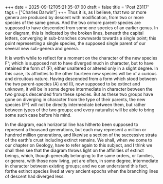 +++
date = 2025-09-12T05:21:35-07:00
draft = false
title = 'Post 23117'
tags = ["Charles Darwin"]
+++
Thus it is, as I believe, that two or more genera are produced by descent with modification, from two or more species of the same genus. And the two ormore parent-species are supposed to have descended from some one species of an earlier genus. In our diagram, this is indicated by the broken lines, beneath the capital letters, converging in sub-branches downwards towards a single point; this point representing a single species, the supposed single parent of our several new sub-genera and genera.

It is worth while to reflect for a moment on the character of the new species F^, which is supposed not to have diverged much in character, but to have retained the form of (F), either unaltered or altered only in a slight degree. In this case, its affinities to the other fourteen new species will be of a curious and circuitous nature. Having descended from a form which stood between the two parent-species (A) and (I), now supposed to be extinct and unknown, it will be in some degree intermediate in character between the two groups descended from these species. But as these two groups have gone on diverging in character from the type of their parents, the new species (F^) will not be directly intermediate between them, but rather between types of the two groups; and every naturalist will be able to bring some such case before his mind.

In the diagram, each horizontal line has hitherto been supposed to represent a thousand generations, but each may represent a million or hundred million generations, and likewise a section of the successive strata of the earth's crust including extinct remains. We shall, when we come to our chapter on Geology, have to refer again to this subject, and I think we shall then see that the diagram throws light on the affinities of extinct beings, which, though generally belonging to the same orders, or families, or genera, with those now living, yet are often, in some degree, intermediate in character between existing groups; and we can understand this fact, forthe extinct species lived at very ancient epochs when the branching lines of descent had diverged less.

